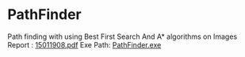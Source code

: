 # PathFinder
Path finding with using Best First Search And A* algorithms on Images
Report : [15011908.pdf](https://github.com/srknymc/PathFinder/blob/master/15011908.pdf)
Exe Path: [PathFinder.exe](https://github.com/srknymc/PathFinder/tree/master/PathFinder/bin/Release)

